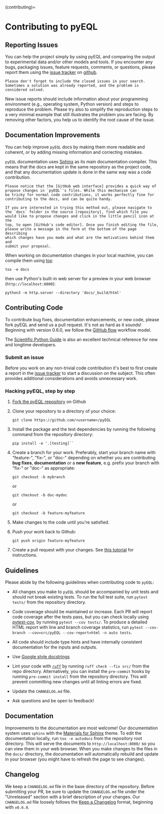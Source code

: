 (contributing)=

# Contributing to pyEQL

## Reporting Issues

You can help the project simply by using pyEQL and comparing the output to experimental data and/or other models and tools.
If you encounter any bugs, packaging issues, feature requests, comments, or questions, please report them
using the [issue tracker](https://github.com/KingsburyLab/pyEQL/issues) on [github](https://github.com/KingsburyLab/pyeql).

```{tip}
Please don't forget to include the closed issues in your search. Sometimes a solution was already reported, and the problem is considered solved.
```

New issue reports should include information about your programming environment (e.g., operating system, Python version) and steps to reproduce the problem. Please try also to simplify the reproduction steps to a very minimal example that still illustrates the problem you are facing. By removing other factors, you help us to identify the root cause of the issue.

## Documentation Improvements

You can help improve `pyEQL` docs by making them more readable and coherent, or
by adding missing information and correcting mistakes.

`pyEQL` documentation uses [Sphinx](https://www.sphinx-doc.org/en/master/) as its main documentation compiler.
This means that the docs are kept in the same repository as the project code, and
that any documentation update is done in the same way was a code contribution.

```{tip}
Please notice that the [GitHub web interface] provides a quick way of
propose changes in `pyEQL`'s files. While this mechanism can
be tricky for normal code contributions, it works perfectly fine for
contributing to the docs, and can be quite handy.

If you are interested in trying this method out, please navigate to
the `docs` folder in the source [repository], find which file you
would like to propose changes and click in the little pencil icon at the
top, to open [GitHub's code editor]. Once you finish editing the file,
please write a message in the form at the bottom of the page describing
which changes have you made and what are the motivations behind them and
submit your proposal.
```

When working on documentation changes in your local machine, you can
compile them using [tox](https://tox.wiki):

```shell
tox -e docs
```

then use Python's built-in web server for a preview in your web browser
(`http://localhost:8000`):

```shell
python3 -m http.server --directory 'docs/_build/html'
```

## Contributing Code

To contribute bug fixes, documentation enhancements, or new code, please fork pyEQL and send us a pull request. It's not as hard as it sounds! Beginning with version 0.6.0, we follow the [GitHub flow](https://docs.github.com/en/get-started/using-github/github-flow) workflow model.

The [Scientific Python Guide](https://learn.scientific-python.org/development/guides/) is also an excellent technical reference for new and longtime developers.

### Submit an issue

Before you work on any non-trivial code contribution it's best to first create
a report in the [issue tracker](https://github.com/KingsburyLab/pyEQL/issues) to start a discussion on the subject. This often provides additional considerations and avoids unnecessary work.

### Hacking pyEQL, step by step

1. [Fork the pyEQL repository](https://docs.github.com/en/pull-requests/collaborating-with-pull-requests/working-with-forks/fork-a-repo) on Github

2. Clone your repository to a directory of your choice:

   ```
   git clone https://github.com/<username>/pyEQL
   ```

3. Install the package and the test dependencies by running the following command from the repository directory:

   ```
   pip install -e '.[testing]``
   ```

4. Create a branch for your work. Preferably, start your branch name with "feature-", "fix-", or "doc-" depending on whether you are contributing **bug fixes**, **documentation** or a **new feature**, e.g.
   prefix your branch with "fix-" or "doc-" as appropriate:

   ```
   git checkout -b mybranch
   ```

   or

   ```
   git checkout -b doc-mydoc
   ```

   or

   ```
   git checkout -b feature-myfeature
   ```

5. Make changes to the code until you're satisfied.

6. Push your work back to Github:

   ```
   git push origin feature-myfeature
   ```

7. Create a pull request with your changes. See [this tutorial](https://yangsu.github.io/pull-request-tutorial) for instructions.

## Guidelines

Please abide by the following guidelines when contributing code to `pyEQL`:

- All changes you make to `pyEQL` should be accompanied by unit tests and should not break existing tests. To run the full test suite, run `pytest tests/` from the repository directory.

- Code coverage should be maintained or increase. Each PR will report code coverage after the tests pass, but you can check locally using [pytest-cov](https://pytest-cov.readthedocs.io/en/latest/), by running `pytest --cov tests/`. To produce a detailed HTML report with line and branch coverage statistics, run `pytest --cov-branch --cov=src/pyEQL --cov-report=html -n auto tests`.

- All code should include type hints and have internally consistent documentation for the inputs and outputs.

- Use [Google style docstrings](https://google.github.io/styleguide/pyguide.html)

- Lint your code with [`ruff`](https://github.com/astral-sh/ruff) by running `ruff check --fix src/` from the repo directory. Alternatively, you can install the `pre-commit` hooks by running `pre-commit install` from the repository directory. This will prevent committing new changes until all linting errors are fixed.

- Update the `CHANGELOG.md` file.

- Ask questions and be open to feedback!

## Documentation

Improvements to the documentation are most welcome! Our documentation system uses `sphinx` with the [Materials for Sphinx](https://bashtage.github.io/sphinx-material/) theme. To edit the documentation locally, run `tox -e autodocs` from the repository root directory. This will serve the documents to `http://localhost:8000/` so you can view them in your web browser. When you make changes to the files in the `docs/` directory, the documentation will automatically rebuild and update in your browser (you might have to refresh the page to see changes).

## Changelog

We keep a `CHANGELOG.md` file in the base directory of the repository. Before submitting your PR, be sure to update the `CHANGELOG.md` file under the "Unreleased" section with a brief description of your changes. Our `CHANGELOG.md` file loosely follows the [Keep a Changelog](https://keepachangelog.com/en/1.0.0/) format, beginning with `v0.6.0`.
